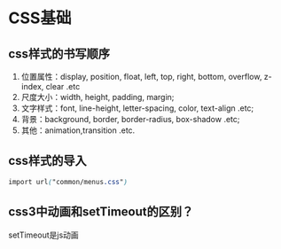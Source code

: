 # CSS基础

## css样式的书写顺序

1. 位置属性：display, position, float, left, top, right, bottom, overflow, z-index, clear   .etc 
2. 尺度大小：width, height, padding, margin;
3. 文字样式：font, line-height, letter-spacing, color, text-align .etc;
4. 背景：background, border, border-radius,  box-shadow  .etc;
5. 其他：animation,transition  .etc.


## css样式的导入

```css
import url("common/menus.css")
```

## css3中动画和setTimeout的区别？

setTimeout是js动画

